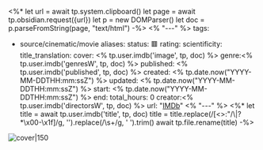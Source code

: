 <%*
let url = await tp.system.clipboard()
let page = await tp.obsidian.request({url})
let p = new DOMParser()
let doc = p.parseFromString(page, "text/html")
-%>
<% "---" %>
tags:
  - source/cinematic/movie
aliases:
status: 🟥
rating:
scientificity:
title_translation:
cover: <% tp.user.imdb('image', tp, doc) %>
genre:<% tp.user.imdb('genresW', tp, doc) %>
published: <% tp.user.imdb('published', tp, doc) %>
created: <% tp.date.now("YYYY-MM-DDTHH:mm:ssZ") %>
updated: <% tp.date.now("YYYY-MM-DDTHH:mm:ssZ") %>
start: <% tp.date.now("YYYY-MM-DDTHH:mm:ssZ") %>
end:
total_hours: 0
creator:<% tp.user.imdb('directorsW', tp, doc) %>
url: "[IMDb](<% tp.user.imdb('url', tp, doc) %>)"
<% "---" %>
<%* 
let title = await tp.user.imdb('title', tp, doc)
title = title.replace(/[<>:"/\\|?*\x00-\x1f]/g, '').replace(/\s+/g, ' ').trim()
await tp.file.rename(title)
-%>

![cover|150](<% tp.user.imdb('image', tp, doc) %>)


